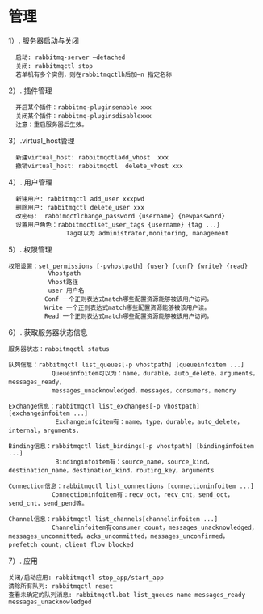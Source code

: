 # 管理
1）. 服务器启动与关闭

      启动: rabbitmq-server –detached
      关闭: rabbitmqctl stop
      若单机有多个实例，则在rabbitmqctlh后加–n 指定名称

2）. 插件管理

      开启某个插件：rabbitmq-pluginsenable xxx
      关闭某个插件：rabbitmq-pluginsdisablexxx
      注意：重启服务器后生效。

3）.virtual_host管理

      新建virtual_host: rabbitmqctladd_vhost  xxx
      撤销virtual_host: rabbitmqctl  delete_vhost xxx

4）. 用户管理

      新建用户: rabbitmqctl add_user xxxpwd
      删除用户: rabbitmqctl delete_user xxx
      改密码:  rabbimqctlchange_password {username} {newpassword}
      设置用户角色：rabbitmqctlset_user_tags {username} {tag ...}
                    Tag可以为 administrator,monitoring, management
                    
5）. 权限管理

    权限设置：set_permissions [-pvhostpath] {user} {conf} {write} {read}
               Vhostpath
               Vhost路径
               user 用户名
              Conf 一个正则表达式match哪些配置资源能够被该用户访问。
              Write 一个正则表达式match哪些配置资源能够被该用户读。
              Read 一个正则表达式match哪些配置资源能够被该用户访问。
              
6）. 获取服务器状态信息

    服务器状态：rabbitmqctl status
    
    队列信息：rabbitmqctl list_queues[-p vhostpath] [queueinfoitem ...]
                Queueinfoitem可以为：name，durable，auto_delete，arguments，messages_ready，
                messages_unacknowledged，messages，consumers，memory
                
    Exchange信息：rabbitmqctl list_exchanges[-p vhostpath] [exchangeinfoitem ...]
                 Exchangeinfoitem有：name，type，durable，auto_delete，internal，arguments.
                 
    Binding信息：rabbitmqctl list_bindings[-p vhostpath] [bindinginfoitem ...]       
                 Bindinginfoitem有：source_name，source_kind，destination_name，destination_kind，routing_key，arguments
                 
    Connection信息：rabbitmqctl list_connections [connectioninfoitem ...]
                Connectioninfoitem有：recv_oct，recv_cnt，send_oct，send_cnt，send_pend等。
       
    Channel信息：rabbitmqctl list_channels[channelinfoitem ...]
                Channelinfoitem有consumer_count，messages_unacknowledged，messages_uncommitted，acks_uncommitted，messages_unconfirmed，prefetch_count，client_flow_blocked
                          
7）. 应用

    关闭/启动应用: rabbitmqctl stop_app/start_app
    清除所有队列: rabbitmqctl reset
    查看未确定的队列消息: rabbitmqctl.bat list_queues name messages_ready messages_unacknowledged


